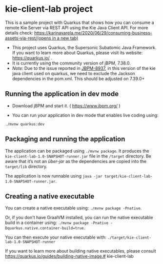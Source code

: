 # kie-client-lab project

This is a sample project with Quarkus that shows how you can consume a remote Kie Server via REST API using the Kie Java Client API. For more details check: [https://karinavarela.me/2020/06/29/consuming-business-assets-via-rest/(opens in a new tab)](https://karinavarela.me/?p=1112)

* This project uses Quarkus, the Supersonic Subatomic Java Framework. If you want to learn more about Quarkus, please visit its website: https://quarkus.io/ .
* It is currently using the community version of jBPM, 7.38.0. 
* *Note:* Due to the issue reported in [JBPM-8937](https://issues.redhat.com/browse/JBPM-8937), in this version of the kie java client used on quarkus, we need to exclude the Jackson dependencies in the pom.xml. This should be adjusted on 7.39.0+

## Running the application in dev mode

* Download jBPM and start it. ( https://www.jbpm.org/ )

* You can run your application in dev mode that enables live coding using:

```
./mvnw quarkus:dev
```

## Packaging and running the application

The application can be packaged using `./mvnw package`.
It produces the `kie-client-lab-1.0-SNAPSHOT-runner.jar` file in the `/target` directory.
Be aware that it’s not an _über-jar_ as the dependencies are copied into the `target/lib` directory.

The application is now runnable using `java -jar target/kie-client-lab-1.0-SNAPSHOT-runner.jar`.

## Creating a native executable

You can create a native executable using: `./mvnw package -Pnative`.

Or, if you don't have GraalVM installed, you can run the native executable build in a container using: `./mvnw package -Pnative -Dquarkus.native.container-build=true`.

You can then execute your native executable with: `./target/kie-client-lab-1.0-SNAPSHOT-runner`

If you want to learn more about building native executables, please consult https://quarkus.io/guides/building-native-image.# kie-client-lab
